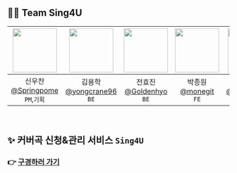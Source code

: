 ## 🧑‍💻 Team Sing4U

|<img src="https://avatars.githubusercontent.com/u/113245861?v=4" width="100" height="100"/>|<img src="https://avatars.githubusercontent.com/u/192083651?v=4" width="100" height="100"/>|<img src="https://avatars.githubusercontent.com/u/143686991?v=4" width="100" height="100"/>|<img src="https://avatars.githubusercontent.com/u/26660534?v=4" width="100" height="100"/>|<img src="https://avatars.githubusercontent.com/u/16932863?v=4" width="100" height="100"/>|<img src="https://mir-s3-cdn-cf.behance.net/user/230/9a2daf1657224555.671b4fb35397d.png" width="100" height="100"/>|<img src="https://avatars.githubusercontent.com/u/68884608?v=4" width="100" height="100"/>|
|:-:|:-:|:-:|:-:|:-:|:-:|:-:|
|신우찬<br/>[@Springpome](https://github.com/Springpome)<br/>`PM`,`기획`|김용학<br/>[@yongcrane96](https://github.com/yongcrane96)<br/>`BE`|전효진<br/>[@Goldenhyo](https://github.com/Goldenhyo)<br/>`BE`|박종원<br/>[@monegit](https://github.com/monegit)<br/>`FE`|이태균<br/>[@LeeTaeKyun](https://github.com/LeeTaeKyun)<br/>`FE`|이소연<br/>[behance](https://www.behance.net/cbcf423f)<br/>`Design`|유재현<br/>[@jhyoo1203](https://github.com/jhyoo1203)<br/>`BE`

<br>

## ✨ 커버곡 신청&관리 서비스 `Sing4U`
### 👉 [**구경하러 가기**](https://sing4u.kr/)
